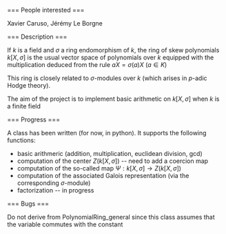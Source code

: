 === People interested ===

Xavier Caruso, Jérémy Le Borgne

=== Description ===

If $k$ is a field and $\sigma$ a ring endomorphism of $k$, the ring of skew polynomials $k[X,\sigma]$ is the usual vector space of polynomials over $k$ equipped with the multiplication deduced from the rule $a X = \sigma(a) X$ ($a \in K$)

This ring is closely related to $\sigma$-modules over $k$ (which arises in $p$-adic Hodge theory).

The aim of the project is to implement basic arithmetic on $k[X,\sigma]$ when $k$ is a finite field

=== Progress ===

A class has been written (for now, in python). It supports the following functions:
 - basic arithmeric (addition, multiplication, euclidean division, gcd)
 - computation of the center $Z(k[X,\sigma])$ -- need to add a coercion map
 - computation of the so-called map $\Psi : k[X,\sigma] \to Z(k[X,\sigma])$
 - computation of the associated Galois representation (via the corresponding $\sigma$-module)
 - factorization -- in progress

=== Bugs ===

Do not derive from PolynomialRing_general since this class assumes that the variable commutes with the constant

